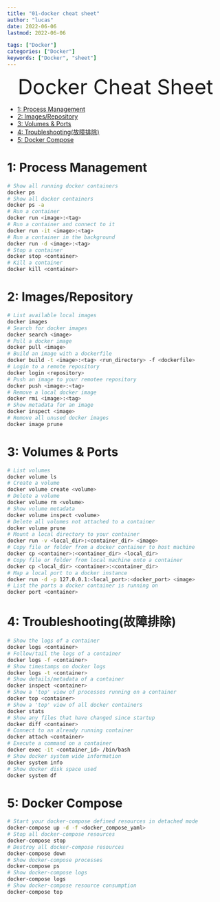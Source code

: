 ```yaml
---
title: "01-docker cheat sheet"
author: "lucas"
date: 2022-06-06
lastmod: 2022-06-06

tags: ["Docker"]
categories: ["Docker"]
keywords: ["Docker", "sheet"]
---
```


<div align="center"><font size="35">Docker Cheat Sheet</font></div>

- [1: Process Management](#1-process-management)
- [2: Images/Repository](#2-imagesrepository)
- [3: Volumes & Ports](#3-volumes--ports)
- [4: Troubleshooting(故障排除)](#4-troubleshooting故障排除)
- [5: Docker Compose](#5-docker-compose)

# 1: Process Management

```bash
# Show all running docker containers
docker ps
# Show all docker containers
docker ps -a
# Run a container
docker run <image>:<tag>
# Run a container and connect to it
docker run -it <image>:<tag>
# Run a container in the background
docker run -d <image>:<tag>
# Stop a container
docker stop <container>
# Kill a container
docker kill <container>
```

# 2: Images/Repository

```bash
# List available local images
docker images
# Search for docker images
docker search <image>
# Pull a docker image
docker pull <image>
# Build an image with a dockerfile
docker build -t <image>:<tag> <run_directory> -f <dockerfile>
# Login to a remote repository
docker login <repository>
# Push an image to your remotee repository
docker push <image>:<tag>
# Remove a local docker image
docker rmi <image>:<tag>
# Show metadata for an image
docker inspect <image>
# Remove all unused docker images
docker image prune
```

# 3: Volumes & Ports

```bash
# List volumes
docker volume ls
# Create a volume
docker volume create <volume>
# Delete a volume
docker volume rm <volume>
# Show volume metadata
docker volume inspect <volume>
# Delete all volumes not attached to a container
docker volume prune
# Mount a local directory to your container
docker run -v <local_dir>:<container_dir> <image>
# Copy file or folder from a docker container to host machine
docker cp <container>:<container_dir> <local_dir>
# Copy file or folder from local machine onto a container
docker cp <local_dir> <container>:<container_dir>
# Map a local port to a docker instance
docker run -d -p 127.0.0.1:<local_port>:<docker_port> <image>
# List the ports a docker container is running on
docker port <container>
```

# 4: Troubleshooting(故障排除)

```bash
# Show the logs of a container
docker logs <container>
# Follow/tail the logs of a container
docker logs -f <container>
# Show timestamps on docker logs
docker logs -t <container>
# Show details/metadata of a container
docker inspect <container>
# Show a 'top' view of processes running on a container
docker top <container>
# Show a 'top' view of all docker containers
docker stats
# Show any files that have changed since startup
docker diff <container>
# Connect to an already running container
docker attach <container>
# Execute a command on a container
docker exec -it <container_id> /bin/bash
# Show docker system wide information
docker system info
# Show docker disk space used
docker system df
```

# 5: Docker Compose

```bash
# Start your docker-compose defined resources in detached mode
docker-compose up -d -f <docker_compose_yaml>
# Stop all docker-compose resources
docker-compose stop
# Destroy all docker-compose resources
docker-compose down
# Show docker-compose processes
docker-compose ps
# Show docker-compose logs
docker-compose logs
# Show docker-compose resource consumption
docker-compose top
```
